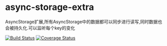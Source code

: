 # async-storage-extra

AsyncStorage扩展,所有AsyncStorage中的数据都可以同步进行读写,同时数据也会被持久化.可以监听每个key的变化

[![Build Status](https://travis-ci.org/react-native-pure/async-storage-extra.svg?branch=master)](https://travis-ci.org/react-native-pure/async-storage-extra)
[![Coverage Status](https://coveralls.io/repos/github/react-native-pure/async-storage-extra/badge.svg?branch=master)](https://coveralls.io/github/react-native-pure/async-storage-extra?branch=master)